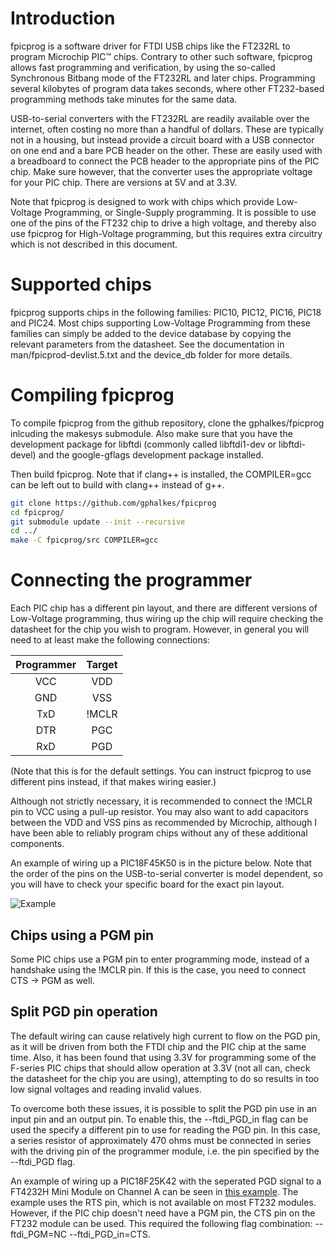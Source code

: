 Introduction
============

fpicprog is a software driver for FTDI USB chips like the FT232RL to program
Microchip PIC™ chips. Contrary to other such software, fpicprog allows fast
programming and verification, by using the so-called Synchronous Bitbang mode
of the FT232RL and later chips. Programming several kilobytes of program data
takes seconds, where other FT232-based programming methods take minutes for
the same data.

USB-to-serial converters with the FT232RL are readily available over the
internet, often costing no more than a handful of dollars. These are typically
not in a housing, but instead provide a circuit board with a USB connector on
one end and a bare PCB header on the other. These are easily used with a
breadboard to connect the PCB header to the appropriate pins of the PIC chip.
Make sure however, that the converter uses the appropriate voltage for your
PIC chip. There are versions at 5V and at 3.3V.

Note that fpicprog is designed to work with chips which provide Low-Voltage
Programming, or Single-Supply programming. It is possible to use one of the
pins of the FT232 chip to drive a high voltage, and thereby also use fpicprog
for High-Voltage programming, but this requires extra circuitry which is not
described in this document.

Supported chips
===============

fpicprog supports chips in the following families: PIC10, PIC12, PIC16, PIC18
and PIC24. Most chips supporting Low-Voltage Programming from these families
can simply be added to the device database by copying the relevant parameters
from the datasheet. See the documentation in man/fpicprod-devlist.5.txt and the
device\_db folder for more details.

Compiling fpicprog
==================
To compile fpicprog from the github repository, clone the gphalkes/fpicprog
inlcuding the makesys submodule. Also make sure that you have the development 
package for libftdi (commonly called libftdi1-dev or libftdi-devel) and the 
google-gflags development package installed. 

Then build fpicprog. Note that if clang++ is installed, the COMPILER=gcc can 
be left out to build with clang++ instead of g++.

```bash
git clone https://github.com/gphalkes/fpicprog
cd fpicprog/
git submodule update --init --recursive
cd ../
make -C fpicprog/src COMPILER=gcc
```

Connecting the programmer
=========================

Each PIC chip has a different pin layout, and there are different versions of
Low-Voltage programming, thus wiring up the chip will require checking the
datasheet for the chip you wish to program. However, in general you will need
to at least make the following connections:

| Programmer  | Target |
| :---------: | :----: |
| VCC         | VDD    |
| GND         | VSS    |
| TxD         | !MCLR  |
| DTR         | PGC    |
| RxD         | PGD    |

(Note that this is for the default settings. You can instruct fpicprog to use
different pins instead, if that makes wiring easier.)

Although not strictly necessary, it is recommended to connect the !MCLR pin to
VCC using a pull-up resistor. You may also want to add capacitors between the
VDD and VSS pins as recommended by Microchip, although I have been able to
reliably program chips without any of these additional components.

An example of wiring up a PIC18F45K50 is in the picture below. Note that the
order of the pins on the USB-to-serial converter is model dependent, so you will
have to check your specific board for the exact pin layout.

![Example](https://github.com/gphalkes/fpicprog/raw/master/example.jpg)

Chips using a PGM pin
---------------------

Some PIC chips use a PGM pin to enter programming mode, instead of a handshake
using the !MCLR pin. If this is the case, you need to connect CTS -> PGM as
well.

Split PGD pin operation
-----------------------

The default wiring can cause relatively high current to flow on the PGD pin, as
it will be driven from both the FTDI chip and the PIC chip at the same time.
Also, it has been found that using 3.3V for programming some of the F-series
PIC chips that should allow operation at 3.3V (not all can, check the datasheet
for the chip you are using), attempting to do so results in too low signal
voltages and reading invalid values.

To overcome both these issues, it is possible to split the PGD pin use in an
input pin and an output pin. To enable this, the --ftdi\_PGD\_in flag can be
used the specify a different pin to use for reading the PGD pin. In this case,
a series resistor of approximately 470 ohms must be connected in series with
the driving pin of the programmer module, i.e. the pin specified by the
--ftdi\_PGD flag.

An example of wiring up a PIC18F25K42 with the seperated PGD signal to a
FT4232H Mini Module on Channel A can be seen in
[this example](https://github.com/gphalkes/fpicprog/raw/master/FT4232H_Mini_Module_Example.jpg).
The example uses the RTS pin, which is not available on most FT232 modules.
However, if the PIC chip doesn't need have a PGM pin, the CTS pin on the FT232
module can be used. This required the following flag combination:
--ftdi\_PGM=NC --ftdi\_PGD\_in=CTS.
